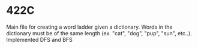# 422C
Main file for creating a word ladder given a dictionary.
Words in the dictionary must be of the same length (ex. "cat", "dog", "pup", "sun", etc..).
Implemented DFS and BFS
